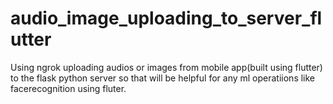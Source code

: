 # audio_image_uploading_to_server_flutter
Using ngrok uploading audios or images from mobile app(built using flutter) to the flask python server so that will be helpful for any ml operatiions like facerecognition using fluter.
